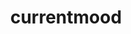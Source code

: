 ---
ee_id_show: '4365'
site: '1'
type: '5'
title: currentmood
url: currentmood1
year: '2017'
venue: Independent Art Fair (w/ Triple Canopy)
state_country: New York
pitch: "​Trade show style booth 4 my Triple Canopy edition (kinda my last Lisson show
  in a box)."
ps: ''
imgs: independent-art-fair-new-york-install-01-database-MK.jpg,independent-art-fair-new-york-install-03-database-MK..jpg,independent-art-fair-new-york-install-02-database-MK.jpg,independent-art-fair-new-york-install-07-database-MK.jpg,independent-art-fair-new-york-install-08-database-MK..jpg,independent-art-fair-new-york-install-09-database-MK.jpg
things: "[4364] [2016-076-currentmood] 2016-076 currentmood"
layout: shows
---